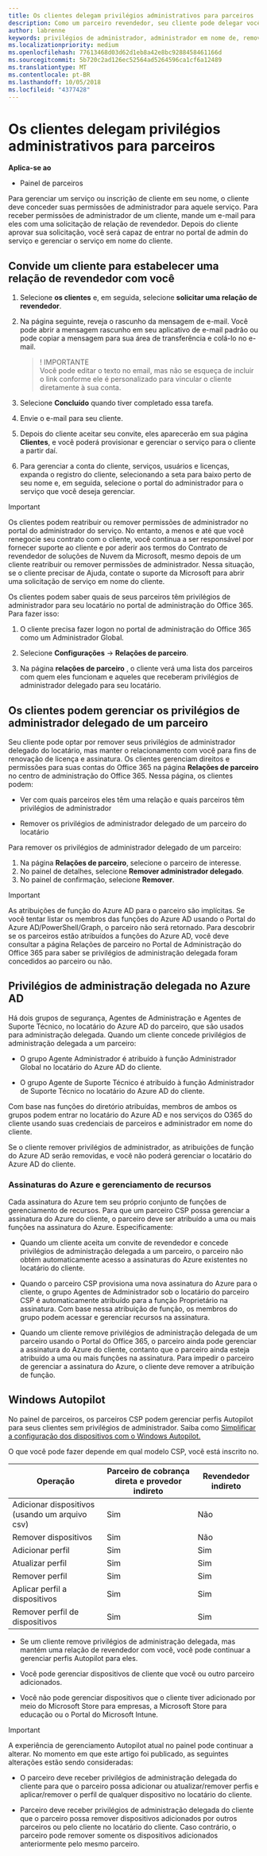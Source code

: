 ```yaml
---
title: Os clientes delegam privilégios administrativos para parceiros | Partner Center
description: Como um parceiro revendedor, seu cliente pode delegar você para ser seu administrador. Eles também podem remover privilégios.
author: labrenne
keywords: privilégios de administrador, administrador em nome de, remover privilégios, DAP, AOBO
ms.localizationpriority: medium
ms.openlocfilehash: 77613468d03d62d1eb8a42e8bc9288458461166d
ms.sourcegitcommit: 5b720c2ad126ec52564ad5264596ca1cf6a12489
ms.translationtype: MT
ms.contentlocale: pt-BR
ms.lasthandoff: 10/05/2018
ms.locfileid: "4377428"
---
```

# <a name="customers-delegate-administration-privileges-to-partners"></a>Os clientes delegam privilégios administrativos para parceiros

**Aplica-se ao**

-  Painel de parceiros

Para gerenciar um serviço ou inscrição de cliente em seu nome, o cliente deve conceder suas permissões de administrador para aquele serviço. Para receber permissões de administrador de um cliente, mande um e-mail para eles com uma solicitação de relação de revendedor. Depois do cliente aprovar sua solicitação, você será capaz de entrar no portal de admin do serviço e gerenciar o serviço em nome do cliente. 

## <a name="invite-a-customer-to-establish-a-reseller-relationship-with-you"></a>Convide um cliente para estabelecer uma relação de revendedor com você

1.  Selecione **os clientes** e, em seguida, selecione **solicitar uma relação de revendedor**.

2.  Na página seguinte, reveja o rascunho da mensagem de e-mail. Você pode abrir a mensagem rascunho em seu aplicativo de e-mail padrão ou pode copiar a mensagem para sua área de transferência e colá-lo no e-mail. 

    >! IMPORTANTE<br>
    >Você pode editar o texto no email, mas não se esqueça de incluir o link conforme ele é personalizado para vincular o cliente diretamente à sua conta. 
    
3.  Selecione **Concluído** quando tiver completado essa tarefa.

4.  Envie o e-mail para seu cliente.

5.  Depois do cliente aceitar seu convite, eles aparecerão em sua página **Clientes**, e você poderá provisionar e gerenciar o serviço para o cliente a partir daí.

6.  Para gerenciar a conta do cliente, serviços, usuários e licenças, expanda o registro do cliente, selecionando a seta para baixo perto de seu nome e, em seguida, selecione o portal do administrador para o serviço que você deseja gerenciar.


> [!IMPORTANT]  
> Os clientes podem reatribuir ou remover permissões de administrador no portal do administrador do serviço. No entanto, a menos e até que você renegocie seu contrato com o cliente, você continua a ser responsável por fornecer suporte ao cliente e por aderir aos termos do Contrato de revendedor de soluções de Nuvem da Microsoft, mesmo depois de um cliente reatribuir ou remover permissões de administrador. Nessa situação, se o cliente precisar de Ajuda, contate o suporte da Microsoft para abrir uma solicitação de serviço em nome do cliente.

Os clientes podem saber quais de seus parceiros têm privilégios de administrador para seu locatário no portal de administração do Office 365. Para fazer isso:

1. O cliente precisa fazer logon no portal de administração do Office 365 como um Administrador Global.

2. Selecione **Configurações** → **Relações de parceiro**.

3. Na página **relações de parceiro** , o cliente verá uma lista dos parceiros com quem eles funcionam e aqueles que receberam privilégios de administrador delegado para seu locatário.

## <a name="customers-can-manage-a-partners-delegated-admin-privileges"></a>Os clientes podem gerenciar os privilégios de administrador delegado de um parceiro 

Seu cliente pode optar por remover seus privilégios de administrador delegado do locatário, mas manter o relacionamento com você para fins de renovação de licença e assinatura. Os clientes gerenciam direitos e permissões para suas contas do Office 365 na página **Relações de parceiro** no centro de administração do Office 365. Nessa página, os clientes podem:

- Ver com quais parceiros eles têm uma relação e quais parceiros têm privilégios de administrador

- Remover os privilégios de administrador delegado de um parceiro do locatário

Para remover os privilégios de administrador delegado de um parceiro:

1. Na página **Relações de parceiro**, selecione o parceiro de interesse.
2. No painel de detalhes, selecione **Remover administrador delegado**.
3. No painel de confirmação, selecione **Remover**.

> [!IMPORTANT]  
> As atribuições de função do Azure AD para o parceiro são implícitas. Se você tentar listar os membros das funções do Azure AD usando o Portal do Azure AD/PowerShell/Graph, o parceiro não será retornado. Para descobrir se os parceiros estão atribuídos a funções do Azure AD, você deve consultar a página Relações de parceiro no Portal de Administração do Office 365 para saber se privilégios de administração delegada foram concedidos ao parceiro ou não.

## <a name="delegated-admin-privileges-in-azure-ad"></a>Privilégios de administração delegada no Azure AD 

Há dois grupos de segurança, Agentes de Administração e Agentes de Suporte Técnico, no locatário do Azure AD do parceiro, que são usados para administração delegada. Quando um cliente concede privilégios de administração delegada a um parceiro:

- O grupo Agente Administrador é atribuído à função Administrador Global no locatário do Azure AD do cliente.

- O grupo Agente de Suporte Técnico é atribuído à função Administrador de Suporte Técnico no locatário do Azure AD do cliente.

Com base nas funções do diretório atribuídas, membros de ambos os grupos podem entrar no locatário do Azure AD e nos serviços do O365 do cliente usando suas credenciais de parceiros e administrador em nome do cliente.

Se o cliente remover privilégios de administrador, as atribuições de função do Azure AD serão removidas, e você não poderá gerenciar o locatário do Azure AD do cliente.

### <a name="azure-subscriptions-and-resource-management"></a>Assinaturas do Azure e gerenciamento de recursos

Cada assinatura do Azure tem seu próprio conjunto de funções de gerenciamento de recursos. Para que um parceiro CSP possa gerenciar a assinatura do Azure do cliente, o parceiro deve ser atribuído a uma ou mais funções na assinatura do Azure. Especificamente:

- Quando um cliente aceita um convite de revendedor e concede privilégios de administração delegada a um parceiro, o parceiro não obtém automaticamente acesso a assinaturas do Azure existentes no locatário do cliente.

- Quando o parceiro CSP provisiona uma nova assinatura do Azure para o cliente, o grupo Agentes de Administrador sob o locatário do parceiro CSP é automaticamente atribuído para a função Proprietário na assinatura. Com base nessa atribuição de função, os membros do grupo podem acessar e gerenciar recursos na assinatura.

- Quando um cliente remove privilégios de administração delegada de um parceiro usando o Portal do Office 365, o parceiro ainda pode gerenciar a assinatura do Azure do cliente, contanto que o parceiro ainda esteja atribuído a uma ou mais funções na assinatura. Para impedir o parceiro de gerenciar a assinatura do Azure, o cliente deve remover a atribuição de função.

## <a name="windows-autopilot"></a>Windows Autopilot 

No painel de parceiros, os parceiros CSP podem gerenciar perfis Autopilot para seus clientes sem privilégios de administrador. Saiba como [Simplificar a configuração dos dispositivos com o Windows Autopilot.](https://docs.microsoft.com/partner-center/autopilot)

O que você pode fazer depende em qual modelo CSP, você está inscrito no.

|**Operação**   |**Parceiro de cobrança direta e provedor indireto**   |**Revendedor indireto**   |
|-----------------|-----------------------------------| -----------------------------|
|Adicionar dispositivos (usando um arquivo csv)  |Sim      |Não|
|Remover dispositivos   |Sim   |Não|
|Adicionar perfil   |Sim   | Sim   |
|Atualizar perfil   |Sim    |Sim   |
|Remover perfil   |Sim   |Sim   |
|Aplicar perfil a dispositivos   |Sim   |Sim   |
|Remover perfil de dispositivos   |Sim   |Sim   | 

- Se um cliente remove privilégios de administração delegada, mas mantém uma relação de revendedor com você, você pode continuar a gerenciar perfis Autopilot para eles.

- Você pode gerenciar dispositivos de cliente que você ou outro parceiro adicionados. 

- Você não pode gerenciar dispositivos que o cliente tiver adicionado por meio do Microsoft Store para empresas, a Microsoft Store para educação ou o Portal do Microsoft Intune.

> [!IMPORTANT]  
> A experiência de gerenciamento Autopilot atual no painel pode continuar a alterar. No momento em que este artigo foi publicado, as seguintes alterações estão sendo consideradas:

  - O parceiro deve receber privilégios de administração delegada do cliente para que o parceiro possa adicionar ou atualizar/remover perfis e aplicar/remover o perfil de qualquer dispositivo no locatário do cliente.

- Parceiro deve receber privilégios de administração delegada do cliente que o parceiro possa remover dispositivos adicionados por outros parceiros ou pelo cliente no locatário do cliente. Caso contrário, o parceiro pode remover somente os dispositivos adicionados anteriormente pelo mesmo parceiro.
